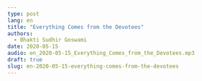 ```yaml
---
type: post
lang: en
title: "Everything Comes from the Devotees"
authors:
  - Bhakti Sudhir Goswami
date: 2020-05-15
audio: en_2020-05-15_Everything_Comes_from_the_Devotees.mp3
draft: true
slug: en-2020-05-15-everything-comes-from-the-devotees
---
```



